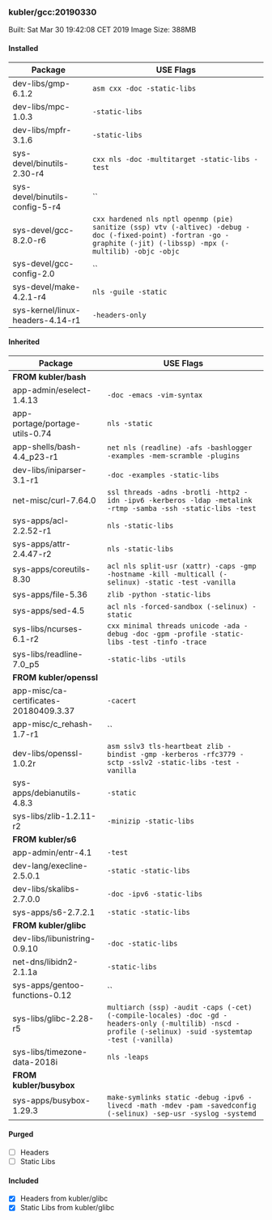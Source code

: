 ### kubler/gcc:20190330

Built: Sat Mar 30 19:42:08 CET 2019
Image Size: 388MB

#### Installed
Package | USE Flags
--------|----------
dev-libs/gmp-6.1.2 | `asm cxx -doc -static-libs`
dev-libs/mpc-1.0.3 | `-static-libs`
dev-libs/mpfr-3.1.6 | `-static-libs`
sys-devel/binutils-2.30-r4 | `cxx nls -doc -multitarget -static-libs -test`
sys-devel/binutils-config-5-r4 | ``
sys-devel/gcc-8.2.0-r6 | `cxx hardened nls nptl openmp (pie) sanitize (ssp) vtv (-altivec) -debug -doc (-fixed-point) -fortran -go -graphite (-jit) (-libssp) -mpx (-multilib) -objc -objc`
sys-devel/gcc-config-2.0 | ``
sys-devel/make-4.2.1-r4 | `nls -guile -static`
sys-kernel/linux-headers-4.14-r1 | `-headers-only`
#### Inherited
Package | USE Flags
--------|----------
**FROM kubler/bash** |
app-admin/eselect-1.4.13 | `-doc -emacs -vim-syntax`
app-portage/portage-utils-0.74 | `nls -static`
app-shells/bash-4.4_p23-r1 | `net nls (readline) -afs -bashlogger -examples -mem-scramble -plugins`
dev-libs/iniparser-3.1-r1 | `-doc -examples -static-libs`
net-misc/curl-7.64.0 | `ssl threads -adns -brotli -http2 -idn -ipv6 -kerberos -ldap -metalink -rtmp -samba -ssh -static-libs -test`
sys-apps/acl-2.2.52-r1 | `nls -static-libs`
sys-apps/attr-2.4.47-r2 | `nls -static-libs`
sys-apps/coreutils-8.30 | `acl nls split-usr (xattr) -caps -gmp -hostname -kill -multicall (-selinux) -static -test -vanilla`
sys-apps/file-5.36 | `zlib -python -static-libs`
sys-apps/sed-4.5 | `acl nls -forced-sandbox (-selinux) -static`
sys-libs/ncurses-6.1-r2 | `cxx minimal threads unicode -ada -debug -doc -gpm -profile -static-libs -test -tinfo -trace`
sys-libs/readline-7.0_p5 | `-static-libs -utils`
**FROM kubler/openssl** |
app-misc/ca-certificates-20180409.3.37 | `-cacert`
app-misc/c_rehash-1.7-r1 | ``
dev-libs/openssl-1.0.2r | `asm sslv3 tls-heartbeat zlib -bindist -gmp -kerberos -rfc3779 -sctp -sslv2 -static-libs -test -vanilla`
sys-apps/debianutils-4.8.3 | `-static`
sys-libs/zlib-1.2.11-r2 | `-minizip -static-libs`
**FROM kubler/s6** |
app-admin/entr-4.1 | `-test`
dev-lang/execline-2.5.0.1 | `-static -static-libs`
dev-libs/skalibs-2.7.0.0 | `-doc -ipv6 -static-libs`
sys-apps/s6-2.7.2.1 | `-static -static-libs`
**FROM kubler/glibc** |
dev-libs/libunistring-0.9.10 | `-doc -static-libs`
net-dns/libidn2-2.1.1a | `-static-libs`
sys-apps/gentoo-functions-0.12 | ``
sys-libs/glibc-2.28-r5 | `multiarch (ssp) -audit -caps (-cet) (-compile-locales) -doc -gd -headers-only (-multilib) -nscd -profile (-selinux) -suid -systemtap -test (-vanilla)`
sys-libs/timezone-data-2018i | `nls -leaps`
**FROM kubler/busybox** |
sys-apps/busybox-1.29.3 | `make-symlinks static -debug -ipv6 -livecd -math -mdev -pam -savedconfig (-selinux) -sep-usr -syslog -systemd`
#### Purged
- [ ] Headers
- [ ] Static Libs

#### Included
- [x] Headers from kubler/glibc
- [x] Static Libs from kubler/glibc
